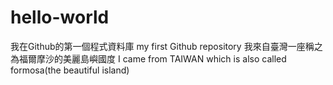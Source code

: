 # hello-world
我在Github的第一個程式資料庫 my first Github repository
我來自臺灣一座稱之為福爾摩沙的美麗島嶼國度 I came from TAIWAN which is also called formosa(the beautiful island)
